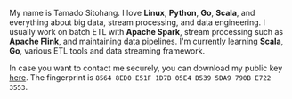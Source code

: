 My name is Tamado Sitohang. I love **Linux**, **Python**, **Go**, **Scala**, and everything about big data, stream processing, and data engineering. I usually work on batch ETL with **Apache Spark**, stream processing such as **Apache Flink**, and maintaining data pipelines. I'm currently learning **Scala**, **Go**, various ETL tools and data streaming framework.

In case you want to contact me securely, you can download my public key [here][here]. The fingerprint is `8564 8ED0 E51F 1D7B 05E4 D539 5DA9 790B E722 3553`.

[here]: http://keys.gnupg.net/pks/lookup?op=get&search=0x5DA9790BE7223553
